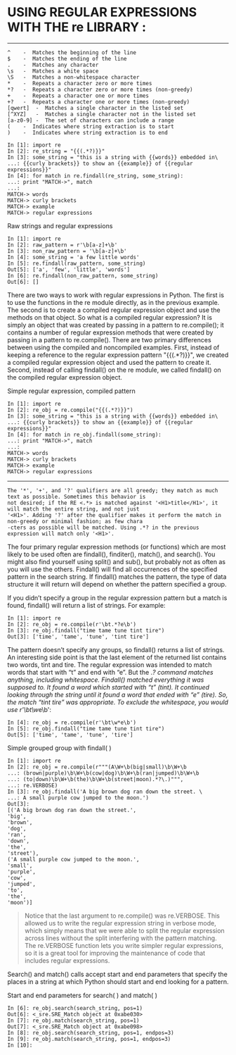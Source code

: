 # USING REGULAR EXPRESSIONS WITH THE re LIBRARY :
-------------------------------------------------
```
^	 -	Matches the beginning of the line
$ 	 -	Matches the ending of the line
.	 -	Matches any character
\s	 -	Matches a white space
\S	 -	Matches a non-whitespace character
*	 -	Repeats a character zero or more times
*?	 -	Repeats a character zero or more times (non-greedy)
+	 -	Repeats a character one or more times
+?	 -	Repeats a character one or more times (non-greedy)
[qwert]	 -	Matches a single character in the listed set
[^XYZ]	 -	Matches a single character not in the listed set
[a-z0-9] -	The set of characters can include a range
(	 -	Indicates where string extraction is to start
)	 -	Indicates where string extraction is to end
```
```
In [1]: import re
In [2]: re_string = "{{(.*?)}}"
In [3]: some_string = "this is a string with {{words}} embedded in\
...: {{curly brackets}} to show an {{example}} of {{regular expressions}}"
In [4]: for match in re.findall(re_string, some_string):
...: print "MATCH->", match
...:
MATCH-> words
MATCH-> curly brackets
MATCH-> example
MATCH-> regular expressions
```
Raw strings and regular expressions
```
In [1]: import re
In [2]: raw_pattern = r'\b[a-z]+\b'
In [3]: non_raw_pattern = '\b[a-z]+\b'
In [4]: some_string = 'a few little words'
In [5]: re.findall(raw_pattern, some_string)
Out[5]: ['a', 'few', 'little', 'words']
In [6]: re.findall(non_raw_pattern, some_string)
Out[6]: []
```
There are two ways to work with regular expressions in Python. The first is to use the functions in the re module directly, as in the previous example. The second is to create a compiled regular expression object and use the methods on that object. So what is a compiled regular expression? It is simply an object that was created by passing in a pattern to re.compile(); it contains a number of regular expression methods that were created by passing in a pattern to re.compile(). There are two primary differences between using the compiled and noncompiled examples. First, instead of keeping a reference to the regular expression pattern "{{(.*?)}}", we created a compiled regular expression object and used the pattern to create it. Second, instead of calling findall() on the re module, we called findall() on the compiled regular expression object.

Simple regular expression, compiled pattern
```
In [1]: import re
In [2]: re_obj = re.compile("{{(.*?)}}")
In [3]: some_string = "this is a string with {{words}} embedded in\
...: {{curly brackets}} to show an {{example}} of {{regular expressions}}"
In [4]: for match in re_obj.findall(some_string):
...: print "MATCH->", match
...:
MATCH-> words
MATCH-> curly brackets
MATCH-> example
MATCH-> regular expressions
```
-----------------------------------------------
```
The '*', '+', and '?' qualifiers are all greedy; they match as much text as possible. Sometimes this behavior is
not desired; if the RE <.*> is matched against '<H1>title</H1>', it will match the entire string, and not just 
'<H1>'. Adding '?' after the qualifier makes it perform the match in non-greedy or minimal fashion; as few chara
-cters as possible will be matched. Using .*? in the previous expression will match only '<H1>'.
```
The four primary regular expression methods (or functions) which are most likely to be used often are findall(), finditer(), match(), and search(). You might also find yourself using split() and sub(), but probably not as often as you will use the others. Findall() will find all occurrences of the specified pattern in the search string. If findall() matches the pattern, the type of data structure it will return will depend on whether the pattern specified a group.

If you didn’t specify a group in the regular expression pattern but a match is found, findall() will return a list of strings. For example:
```
In [1]: import re
In [2]: re_obj = re.compile(r'\bt.*?e\b')
In [3]: re_obj.findall("time tame tune tint tire")
Out[3]: ['time', 'tame', 'tune', 'tint tire']
```
The pattern doesn’t specify any groups, so findall() returns a list of strings. An interesting side point is that the last element of the returned list contains two words, tint and tire. The regular expression was intended to match words that start with “t” and end with “e”. But the .*? command matches anything, including whitespace. Findall() matched everything it was supposed to. It found a word which started with “t” (tint). It continued looking through the string until it found a word that ended with “e” (tire). So, the match “tint tire” was appropriate. To exclude the whitespace, you would use r'\bt\w*e\b':
```
In [4]: re_obj = re.compile(r'\bt\w*e\b')
In [5]: re_obj.findall("time tame tune tint tire")
Out[5]: ['time', 'tame', 'tune', 'tire']
```
Simple grouped group with findall( )
```
In [1]: import re
In [2]: re_obj = re.compile(r"""(A\W+\b(big|small)\b\W+\b
...: (brown|purple)\b\W+\b(cow|dog)\b\W+\b(ran|jumped)\b\W+\b
...: (to|down)\b\W+\b(the)\b\W+\b(street|moon).*?\.)""",
...: re.VERBOSE)
In [3]: re_obj.findall('A big brown dog ran down the street. \
...: A small purple cow jumped to the moon.')
Out[3]:
[('A big brown dog ran down the street.',
'big',
'brown',
'dog',
'ran',
'down',
'the',
'street'),
('A small purple cow jumped to the moon.',
'small',
'purple',
'cow',
'jumped',
'to',
'the',
'moon')]
```
> Notice that the last argument to re.compile() was re.VERBOSE. This allowed us to write the regular expression string in verbose mode, which simply means that we were able to split the regular expression across lines without the split interfering with the pattern matching. The re.VERBOSE function lets you write simpler regular expressions, so it is a great tool for improving the maintenance of code that includes regular expressions.

Search() and match() calls accept start and end parameters that specify the places in a string at which Python should start and end looking for a pattern.

Start and end parameters for search( ) and match( )
```
In [6]: re_obj.search(search_string, pos=1)
Out[6]: <_sre.SRE_Match object at 0xabe030>
In [7]: re_obj.match(search_string, pos=1)
Out[7]: <_sre.SRE_Match object at 0xabe098>
In [8]: re_obj.search(search_string, pos=1, endpos=3)
In [9]: re_obj.match(search_string, pos=1, endpos=3)
In [10]:
```
